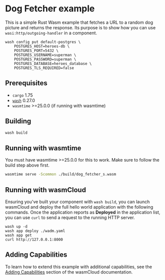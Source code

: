 # Dog Fetcher example

This is a simple Rust Wasm example that fetches a URL to a random dog picture and returns the
response. Its purpose is to show how you can use `wasi:http/outgoing-handler` in a component. 

```console
wash config put default-postgres \
    POSTGRES_HOST=heroes-db \
    POSTGRES_PORT=5432 \
    POSTGRES_USERNAME=superman \
    POSTGRES_PASSWORD=superman \
    POSTGRES_DATABASE=heroes_database \
    POSTGRES_TLS_REQUIRED=false
```


## Prerequisites

- `cargo` 1.75
- [`wash`](https://wasmcloud.com/docs/installation) 0.27.0
- `wasmtime` >=25.0.0 (if running with wasmtime)

## Building

```bash
wash build
```

## Running with wasmtime

You must have wasmtime >=25.0.0 for this to work. Make sure to follow the build step above first.

```bash
wasmtime serve -Scommon ./build/dog_fetcher_s.wasm
```

## Running with wasmCloud

Ensuring you've built your component with `wash build`, you can launch wasmCloud and deploy the full
hello world application with the following commands. Once the application reports as **Deployed** in
the application list, you can use `curl` to send a request to the running HTTP server.

```shell
wash up -d
wash app deploy ./wadm.yaml
wash app get
curl http://127.0.0.1:8000
```

## Adding Capabilities

To learn how to extend this example with additional capabilities, see the [Adding
Capabilities](https://wasmcloud.com/docs/tour/adding-capabilities?lang=rust) section of the
wasmCloud documentation.

